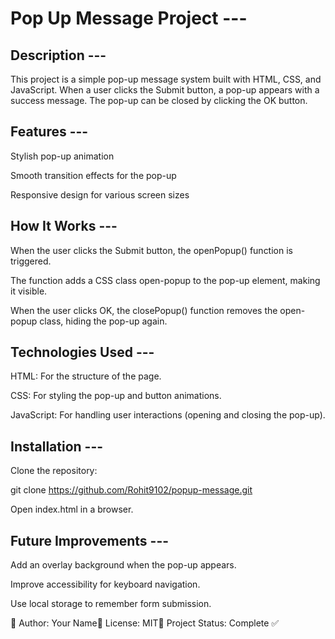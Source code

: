 # Pop Up Message Project ---

## Description ---

This project is a simple pop-up message system built with HTML, CSS, and JavaScript. When a user clicks the Submit button, a pop-up appears with a success message. The pop-up can be closed by clicking the OK button.

## Features ---

Stylish pop-up animation

Smooth transition effects for the pop-up

Responsive design for various screen sizes

## How It Works ---

When the user clicks the Submit button, the openPopup() function is triggered.

The function adds a CSS class open-popup to the pop-up element, making it visible.

When the user clicks OK, the closePopup() function removes the open-popup class, hiding the pop-up again.

## Technologies Used ---

HTML: For the structure of the page.

CSS: For styling the pop-up and button animations.

JavaScript: For handling user interactions (opening and closing the pop-up).


## Installation ---

Clone the repository:

git clone https://github.com/Rohit9102/popup-message.git

Open index.html in a browser.

## Future Improvements ---

Add an overlay background when the pop-up appears.

Improve accessibility for keyboard navigation.

Use local storage to remember form submission.

📌 Author: Your Name📌 License: MIT📌 Project Status: Complete ✅